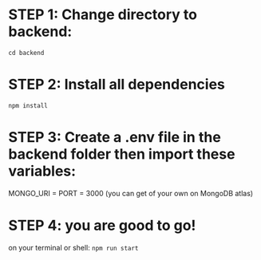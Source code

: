 # STEP 1: Change directory to backend:
 `cd backend`
# STEP 2: Install all dependencies
 `npm install`
# STEP 3: Create a .env file in the backend folder then import these variables:
MONGO_URI = <yourMongoURI>
PORT = 3000
(you can get <yourMongoURI> of your own on MongoDB atlas)
# STEP 4: you are good to go!
on your terminal or shell:
`npm run start`
